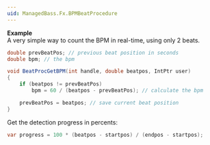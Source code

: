 ```yaml
---
uid: ManagedBass.Fx.BPMBeatProcedure
---
```


**Example**  
A very simple way to count the BPM in real-time, using only 2 beats.

```csharp
double prevBeatPos; // previous beat position in seconds
double bpm; // the bpm 

void BeatProcGetBPM(int handle, double beatpos, IntPtr user)
{
    if (beatpos != prevBeatPos)
        bpm = 60 / (beatpos - prevBeatPos); // calculate the bpm

    prevBeatPos = beatpos; // save current beat position
}
```

Get the detection progress in percents:

```csharp
var progress = 100 * (beatpos - startpos) / (endpos - startpos);
```